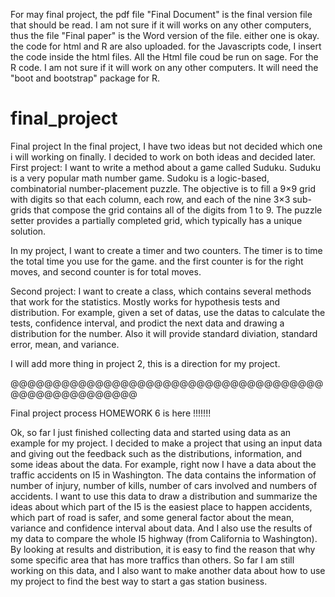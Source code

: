 For may final project, the pdf file "Final Document" is the final version file that should be read. I am not sure if it will
works on any other computers, thus the file "Final paper" is the Word version of the file. either one is okay. the code for
html and R are also uploaded. for the Javascripts code, I insert the code inside the html files. All the Html file coud be 
run on sage. For the R code. I am not sure if it will work on any other computers. It will need the "boot and bootstrap" 
package for R. 



final_project
=============

Final project
In the final project, I have two ideas but not decided which one i will working on finally. I decided to work on both 
ideas and decided later.
First project:
I want to write a method about a game called Suduku. Suduku is a very popular math number game. Sudoku is a logic-based,
combinatorial number-placement puzzle. The objective is to fill a 9×9 grid with digits so that each column, each row, and 
each of the nine 3×3 sub-grids that compose the grid contains all of the digits from 1 to 9. The puzzle setter provides 
a partially completed grid, which typically has a unique solution.

In my project, I want to create a timer and two counters. The timer is to time the total time you use for the game. and the 
first counter is for the right moves, and second counter is for total moves.

Second project:
I want to create a class, which contains several methods that work for the statistics. Mostly works for hypothesis tests and 
distribution. For example, given a set of datas, use the datas to calculate the tests, confidence interval, and prodict
the next data and drawing a distribution for the number. Also it will provide standard diviation, standard error, mean, 
and variance.

I will add more thing in project 2, this is a direction for my project.

@@@@@@@@@@@@@@@@@@@@@@@@@@@@@@@@@@@@@@@@@@@@@@@@@@@@

Final project process HOMEWORK 6 is here !!!!!!!

Ok, so far I just finished collecting data and started using data as an example for my project. I decided to make
a project that using an input data and giving out the feedback such as the distributions, information, and some ideas
about the data. For example, right now I have a data about the traffic accidents on I5 in Washington. The data 
contains the information of number of injury, number of kills, number of cars involved and numbers of accidents.
I want to use this data to draw a distribution and summarize the ideas about which part of the I5 is the easiest 
place to happen accidents, which part of road is safer, and some general factor about the mean, variance and confidence
interval about data. And I also use the results of my data to compare the whole I5 highway (from California to
Washington). By looking at results and distribution, it is easy to find the reason that why some specific area that 
has more traffics than others. 
So far I am still working on this data, and I also want to make another data about how to use my project to find the
best way to start a gas station business.
